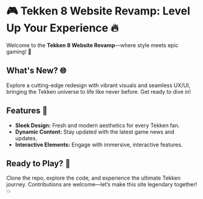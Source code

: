 
# 🎮 Tekken 8 Website Revamp: Level Up Your Experience 🔥

Welcome to the **Tekken 8 Website Revamp**—where style meets epic gaming! 🌟

## What's New? 🌐

Explore a cutting-edge redesign with vibrant visuals and seamless UX/UI, bringing the Tekken universe to life like never before. Get ready to dive in!

## Features 🥋

- **Sleek Design:** Fresh and modern aesthetics for every Tekken fan.
- **Dynamic Content:** Stay updated with the latest game news and updates.
- **Interactive Elements:** Engage with immersive, interactive features.

## Ready to Play? 🚀

Clone the repo, explore the code, and experience the ultimate Tekken journey. Contributions are welcome—let’s make this site legendary together! 💥
